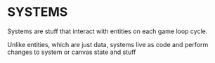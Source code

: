 # SYSTEMS

Systems are stuff that interact with entities on each game loop cycle.

Unlike entities, which are just data, systems live as code and perform changes to system or canvas state and stuff